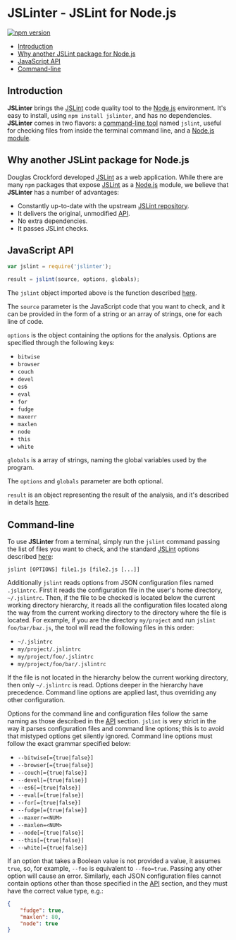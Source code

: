 # **JSLinter** - JSLint for Node.js

[![npm version](https://img.shields.io/npm/v/jslinter.svg)][npm]

-   [Introduction](#introduction)
-   [Why another JSLint package for Node.js](#why-another-jslint-package-for-node-js)
-   [JavaScript API](#javascript-api)
-   [Command-line](#command-line)

## Introduction

**JSLinter** brings the [JSLint][jslint] code quality tool to the
[Node.js][nodejs] environment. It's easy to install, using `npm install
jslinter`, and has no dependencies. **JSLinter** comes in two flavors: a
[command-line tool](#command-line) named `jslint`, useful for checking files
from inside the terminal command line, and a [Node.js module](#javascript-api).

## Why another JSLint package for Node.js

Douglas Crockford developed [JSLint][jslint] as a web application. While there
are many `npm` packages that expose [JSLint][jslint] as a [Node.js][nodejs]
module, we believe that **JSLinter** has a number of advantages:

-   Constantly up-to-date with the upstream [JSLint repository][jslint-repo].
-   It delivers the original, unmodified [API](#javascript-api).
-   No extra dependencies.
-   It passes JSLint checks.

## JavaScript API

```javascript
var jslint = require('jslinter');

result = jslint(source, options, globals);
```

The `jslint` object imported above is the function described
[here][jslint-func].

The `source` parameter is the JavaScript code that you want to check, and it can
be provided in the form of a string or an array of strings, one for each line of
code.

`options` is the object containing the options for the analysis. Options are
specified through the following keys:

-   `bitwise`
-   `browser`
-   `couch`
-   `devel`
-   `es6`
-   `eval`
-   `for`
-   `fudge`
-   `maxerr`
-   `maxlen`
-   `node`
-   `this`
-   `white`

`globals` is a array of strings, naming the global variables used by the
program.

The `options` and `globals` parameter are both optional.

`result` is an object representing the result of the analysis, and it's
described in details [here][jslint-func].

## Command-line

To use **JSLinter** from a terminal, simply run the `jslint` command passing the
list of files you want to check, and the standard [JSLint][jslint] options
described [here][jslint-help]:

```shell
jslint [OPTIONS] file1.js [file2.js [...]]
```

Additionally `jslint` reads options from JSON configuration files named
`.jslintrc`. First it reads the configuration file in the user's home directory,
`~/.jslintrc`. Then, if the file to be checked is located below the current
working directory hierarchy, it reads all the configuration files located along
the way from the current working directory to the directory where the file is
located. For example, if you are the directory `my/project` and run `jslint
foo/bar/baz.js`, the tool will read the following files in this order:

-   `~/.jslintrc`
-   `my/project/.jslintrc`
-   `my/project/foo/.jslintrc`
-   `my/project/foo/bar/.jslintrc`

If the file is not located in the hierarchy below the current working directory,
then only `~/.jslintrc` is read. Options deeper in the hierarchy have
precedence. Command line options are applied last, thus overriding any other
configuration.

Options for the command line and configuration files follow the same naming as
those described in the [API](#javascript-api) section. `jslint` is very strict
in the way it parses configuration files and command line options; this is to
avoid that mistyped options get silently ignored. Command line options must
follow the exact grammar specified below:

-   `--bitwise[={true|false}]`
-   `--browser[={true|false}]`
-   `--couch[={true|false}]`
-   `--devel[={true|false}]`
-   `--es6[={true|false}]`
-   `--eval[={true|false}]`
-   `--for[={true|false}]`
-   `--fudge[={true|false}]`
-   `--maxerr=<NUM>`
-   `--maxlen=<NUM>`
-   `--node[={true|false}]`
-   `--this[={true|false}]`
-   `--white[={true|false}]`

If an option that takes a Boolean value is not provided a value, it assumes
`true`, so, for example, `--foo` is equivalent to `--foo=true`. Passing any
other option will cause an error. Similarly, each JSON configuration files
cannot contain options other than those specified in the [API](#javascript-api)
section, and they must have the correct value type, e.g.:

```json
{
    "fudge": true,
    "maxlen": 80,
    "node": true
}
```

[jslint]: http://www.jslint.com/ "The JavaScript Code Quality Tool"
[jslint-func]: http://www.jslint.com/function.html "The jslint Function"
[jslint-help]: http://www.jslint.com/help.html "Help"
[jslint-repo]: https://github.com/douglascrockford/JSLint "douglascrockford/JSLint"
[npm]: https://www.npmjs.com/package/jslinter "JSLinter page on npmjs.com"
[nodejs]: https://nodejs.org/ "Node.js"
